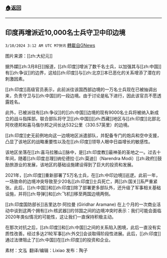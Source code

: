 ###  [:house:返回](README.md)
---


## 印度再增派近10,000名士兵守卫中印边境
`3/10/2024 3:12 AM UTC M7快讯` [轉載自GNews](https://gnews.org/articles/2380867)

图片来源：[[zh:大纪元]]

据外媒[[zh:3月8日]]报道，[[zh:印度]]增派了数千名士兵，以加强其与[[zh:中国]]有[[zh:争议]]的边界，这给[[zh:印度]]与[[zh:北京]]本已恶化的关系增添了潜在的刺激因素。

[[zh:印度]]高级官员表示，此前派往该国西部边境的一万名士兵现在已被抽调出来，负责守卫与[[zh:中国]]的一段边境。由于讨论是私下进行，因此该官员不愿透露姓名。

此外，已被派往有[[zh:争议]]的[[zh:中国]]边境的现有9000名士兵将被纳入新成立的战斗指挥部。联合部队将守卫[[zh:中国]][[zh:西藏]]地区与[[zh:印度]]北部北阿坎德邦和喜马偕尔邦之间长达532公里（330.57英里）的边境。

[[zh:印度]]史无前例地向这一边境地区派遣部队，并配备专门的炮兵和空中支援，凸显了该地区的战略重要性以及在[[zh:印度]]领导人眼中日益增长的敏感性。

该地区坐落在[[zh:喜马拉雅山]]脉中，是[[zh:印度教]]最神圣的圣地之一。过去十年间，随着[[zh:印度总理]]纳伦德拉·[[zh:莫迪]]（Narendra Modi）[[zh:政府]]鼓励旅游业的发展，该地区的基础设施建设得到了巨大的投资和发展。

2021年，[[zh:印度]]重新部署了5万名士兵，在[[zh:中印边境]]巡逻。此前一年，一场致命的边境冲突导致至少20名[[zh:印度]]士兵死亡，两[[zh:国关]]系严重紧张。此后，[[zh:中国]]和[[zh:印度]]除了部署更多部队外，还升级了军事相关基础设施，并将[[zh:导弹]]和[[zh:飞机]]移至两国边境两侧。

[[zh:印度国防部长]]吉里达尔·阿拉曼 (Giridhar Aramane) 在上个月的一次商业活动中谈到这两个拥有[[zh:核武器]]的邻国之间的边境冲突时表示：我们可能会面临2020年类似情况的可能性，这让我们一直保持积极主动。

在那次对抗之后，[[zh:印度]]和[[zh:中国]]之间的关系陷入困境，此后一直没有实质性改善。经过多达21轮军事[[zh:外交]]会谈取得阶段性进展。此后，[[zh:印度]]通过法律阻止了[[zh:中国]]在[[zh:印度]]的投资和企业。

       
素材：文泓   翻译/编辑：Lixiao  发布：陶子

